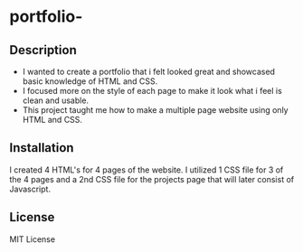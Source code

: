 # portfolio-

## Description

- I wanted to create a portfolio that i felt looked great and showcased basic knowledge of HTML and CSS.
- I focused more on the style of each page to make it look what i feel is clean and usable.
- This project taught me how to make a multiple page website using only HTML and CSS.

## Installation

I created 4 HTML's for 4 pages of the website. I utilized 1 CSS file for 3 of the 4 pages and a 2nd CSS file for the projects page that will later consist of Javascript.

## License

MIT License

